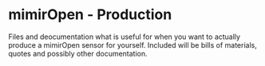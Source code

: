 # mimirOpen - Production
Files and deocumentation what is useful for when you want to actually produce a mimirOpen sensor for yourself.  Included will be bills of materials, quotes and possibly other documentation.
